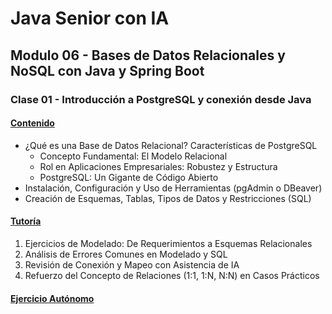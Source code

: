# Java Senior con IA

## Modulo 06 - Bases de Datos Relacionales y NoSQL con Java y Spring Boot

### Clase 01 - Introducción a PostgreSQL y conexión desde Java

#### [Contenido](1-contenido.md)

- ¿Qué es una Base de Datos Relacional? Características de PostgreSQL
  - Concepto Fundamental: El Modelo Relacional
  - Rol en Aplicaciones Empresariales: Robustez y Estructura
  - PostgreSQL: Un Gigante de Código Abierto
- Instalación, Configuración y Uso de Herramientas (pgAdmin o DBeaver)
- Creación de Esquemas, Tablas, Tipos de Datos y Restricciones (SQL)

#### [Tutoría](2-tutoria.md)

1. Ejercicios de Modelado: De Requerimientos a Esquemas Relacionales
2. Análisis de Errores Comunes en Modelado y SQL
3. Revisión de Conexión y Mapeo con Asistencia de IA
4. Refuerzo del Concepto de Relaciones (1:1, 1:N, N:N) en Casos Prácticos

#### [Ejercicio Autónomo](3-ejercicio.md)
